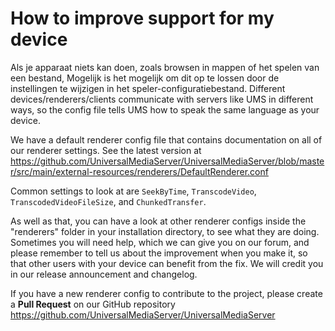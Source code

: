 # How to improve support for my device

Als je apparaat niets kan doen, zoals browsen in mappen of het spelen van een bestand, Mogelijk is het mogelijk om dit op te lossen door de instellingen te wijzigen in het speler-configuratiebestand. Different devices/renderers/clients communicate with servers like UMS in different ways, so the config file tells UMS how to speak the same language as your device.

We have a default renderer config file that contains documentation on all of our renderer settings. See the latest version at https://github.com/UniversalMediaServer/UniversalMediaServer/blob/master/src/main/external-resources/renderers/DefaultRenderer.conf

Common settings to look at are `SeekByTime`, `TranscodeVideo`, `TranscodedVideoFileSize`, and `ChunkedTransfer`.

As well as that, you can have a look at other renderer configs inside the "renderers" folder in your installation directory, to see what they are doing. Sometimes you will need help, which we can give you on our forum, and please remember to tell us about the improvement when you make it, so that other users with your device can benefit from the fix. We will credit you in our release announcement and changelog.

If you have a new renderer config to contribute to the project, please create a **Pull Request** on our GitHub repository https://github.com/UniversalMediaServer/UniversalMediaServer
